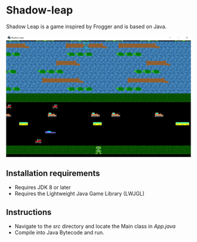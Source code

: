 # Shadow-leap #
Shadow Leap is a game inspired by Frogger and is based on Java.

![alt text](https://github.com/YuchenWg/Shadow-leap/blob/main/Shadow.png?raw=true)

## Installation requirements ##

* Requires JDK 8 or later
* Requires the Lightweight Java Game Library (LWJGL)

##  Instructions ##

* Navigate to the *src* directory and locate the Main class in *App.java*
* Compile into Java Bytecode and run.
